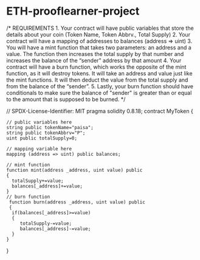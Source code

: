 # ETH-prooflearner-project
/*
       REQUIREMENTS
    1. Your contract will have public variables that store the details about your coin (Token Name, Token Abbrv., Total Supply)
    2. Your contract will have a mapping of addresses to balances (address => uint)
    3. You will have a mint function that takes two parameters: an address and a value. 
       The function then increases the total supply by that number and increases the balance 
       of the “sender” address by that amount
    4. Your contract will have a burn function, which works the opposite of the mint function, as it will destroy tokens. 
       It will take an address and value just like the mint functions. It will then deduct the value from the total supply 
       and from the balance of the “sender”.
    5. Lastly, your burn function should have conditionals to make sure the balance of "sender" is greater than or equal 
       to the amount that is supposed to be burned.
*/

// SPDX-License-Identifier: MIT
pragma solidity 0.8.18;
contract MyToken {

    // public variables here
    string public tokenName="paisa";
    string public tokenAbbrv="P";
    uint public totalSupply=0;
 
    // mapping variable here
    mapping (address => uint) public balances;

    // mint function
    function mint(address _address, uint value) public 
    {
      totalSupply+=value;
      balances[_address]+=value;
    } 
    // burn function
     function burn(address _address, uint value) public 
     {
      if(balances[_address]>=value)
      {
         totalSupply-=value;
         balances[_address]-=value;
      } 
    } 
}
